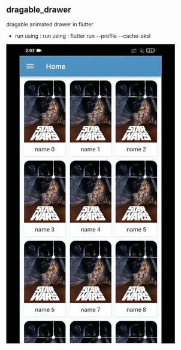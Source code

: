 ## dragable_drawer

dragable animated drawer in flutter
- run using : run using : flutter run --profile --cache-sksl 


![](https://github.com/AbdelrahmanElghoul/flutter_animated_drawer/blob/master/example.gif)

